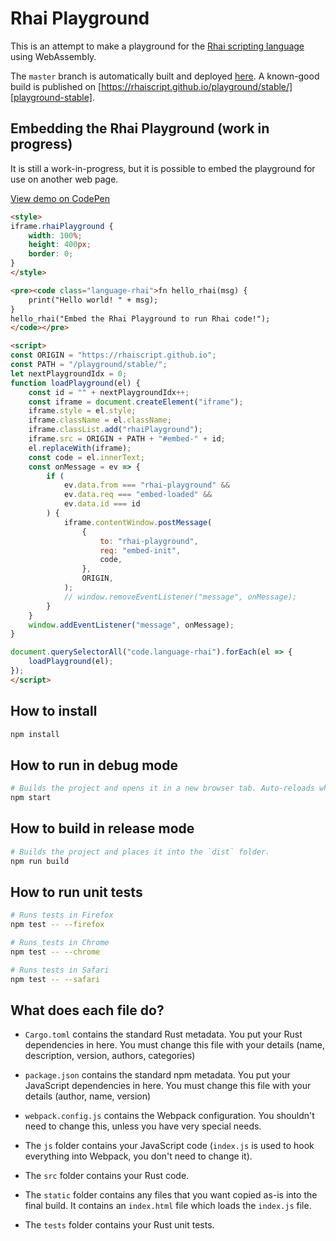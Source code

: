 Rhai Playground
===

This is an attempt to make a playground for the [Rhai scripting language][rhai]
using WebAssembly.

The `master` branch is automatically built and deployed [here][playground-dev].
A known-good build is published on [https://rhaiscript.github.io/playground/stable/][playground-stable].

[rhai]: https://github.com/rhaiscript/rhai
[playground-stable]: https://rhaiscript.github.io/playground/stable/
[playground-dev]: https://rhaiscript.github.io/playground/dev/


Embedding the Rhai Playground (work in progress)
---

It is still a work-in-progress, but it is possible to embed the playground for
use on another web page.

[View demo on CodePen](https://codepen.io/alvinhochun/pen/LYGQEaW)

```html
<style>
iframe.rhaiPlayground {
    width: 100%;
    height: 400px;
    border: 0;
}
</style>

<pre><code class="language-rhai">fn hello_rhai(msg) {
    print("Hello world! " + msg);
}
hello_rhai("Embed the Rhai Playground to run Rhai code!");
</code></pre>

<script>
const ORIGIN = "https://rhaiscript.github.io";
const PATH = "/playground/stable/";
let nextPlaygroundIdx = 0;
function loadPlayground(el) {
    const id = "" + nextPlaygroundIdx++;
    const iframe = document.createElement("iframe");
    iframe.style = el.style;
    iframe.className = el.className;
    iframe.classList.add("rhaiPlayground");
    iframe.src = ORIGIN + PATH + "#embed-" + id;
    el.replaceWith(iframe);
    const code = el.innerText;
    const onMessage = ev => {
        if (
            ev.data.from === "rhai-playground" &&
            ev.data.req === "embed-loaded" &&
            ev.data.id === id
        ) {
            iframe.contentWindow.postMessage(
                {
                    to: "rhai-playground",
                    req: "embed-init",
                    code,
                },
                ORIGIN,
            );
            // window.removeEventListener("message", onMessage);
        }
    }
    window.addEventListener("message", onMessage);
}

document.querySelectorAll("code.language-rhai").forEach(el => {
    loadPlayground(el);
});
</script>
```


## How to install

```sh
npm install
```

## How to run in debug mode

```sh
# Builds the project and opens it in a new browser tab. Auto-reloads when the project changes.
npm start
```

## How to build in release mode

```sh
# Builds the project and places it into the `dist` folder.
npm run build
```

## How to run unit tests

```sh
# Runs tests in Firefox
npm test -- --firefox

# Runs tests in Chrome
npm test -- --chrome

# Runs tests in Safari
npm test -- --safari
```

## What does each file do?

* `Cargo.toml` contains the standard Rust metadata. You put your Rust dependencies in here. You must change this file with your details (name, description, version, authors, categories)

* `package.json` contains the standard npm metadata. You put your JavaScript dependencies in here. You must change this file with your details (author, name, version)

* `webpack.config.js` contains the Webpack configuration. You shouldn't need to change this, unless you have very special needs.

* The `js` folder contains your JavaScript code (`index.js` is used to hook everything into Webpack, you don't need to change it).

* The `src` folder contains your Rust code.

* The `static` folder contains any files that you want copied as-is into the final build. It contains an `index.html` file which loads the `index.js` file.

* The `tests` folder contains your Rust unit tests.
